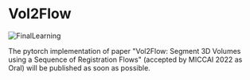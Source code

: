 # Vol2Flow

![FinalLearning](https://user-images.githubusercontent.com/70052073/176658397-6085151e-edd2-4327-a0da-1c9504ce3de1.png)

The pytorch implementation of paper "Vol2Flow: Segment 3D Volumes using a Sequence of Registration Flows" (accepted by MICCAI 2022 as Oral) will be published as soon as possible. 
